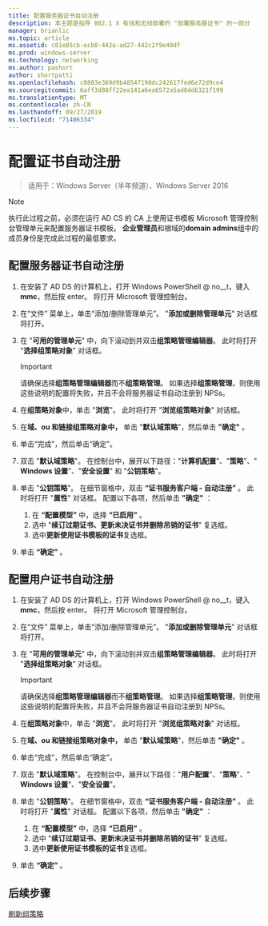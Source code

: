 ```yaml
---
title: 配置服务器证书自动注册
description: 本主题是指导 802.1 X 有线和无线部署的 "部署服务器证书" 的一部分
manager: brianlic
ms.topic: article
ms.assetid: c81e85cb-ecb8-442a-ad27-442c2f9e40df
ms.prod: windows-server
ms.technology: networking
ms.author: pashort
author: shortpatti
ms.openlocfilehash: c0803e369d9b48547190dc242617fed6e72d9ce4
ms.sourcegitcommit: 6aff3d88ff22ea141a6ea6572a5ad8dd6321f199
ms.translationtype: MT
ms.contentlocale: zh-CN
ms.lasthandoff: 09/27/2019
ms.locfileid: "71406334"
---
```

# <a name="configure-certificate-auto-enrollment"></a>配置证书自动注册

>适用于：Windows Server（半年频道）、Windows Server 2016

> [!NOTE]
> 执行此过程之前，必须在运行 AD CS 的 CA 上使用证书模板 Microsoft 管理控制台管理单元来配置服务器证书模板。
**企业管理员**和根域的**domain admins**组中的成员身份是完成此过程的最低要求。

## <a name="configure-server-certificate-auto-enrollment"></a>配置服务器证书自动注册

1. 在安装了 AD DS 的计算机上，打开 Windows PowerShell @ no__t，键入**mmc**，然后按 enter。 将打开 Microsoft 管理控制台。
2. 在“文件” 菜单上，单击“添加/删除管理单元”。 "**添加或删除管理单元**" 对话框将打开。
3. 在 "**可用的管理单元**" 中，向下滚动到并双击**组策略管理编辑器**。 此时将打开 "**选择组策略对象**" 对话框。

     > [!IMPORTANT]
     > 请确保选择**组策略管理编辑器**而不**组策略管理**。 如果选择**组策略管理**，则使用这些说明的配置将失败，并且不会将服务器证书自动注册到 NPSs。

4. 在**组策略对象**中，单击 "**浏览**"。 此时将打开 "**浏览组策略对象**" 对话框。
5. 在**域、ou 和链接组策略对象中，** 单击 "**默认域策略**"，然后单击 **"确定"** 。
6. 单击“完成”，然后单击“确定”。
7. 双击 "**默认域策略**"。 在控制台中，展开以下路径："**计算机配置**"、"**策略**"、" **Windows 设置**"、"**安全设置**" 和 "**公钥策略**"。
8. 单击 "**公钥策略**"。 在细节窗格中，双击 **“证书服务客户端 - 自动注册”** 。 此时将打开 "**属性**" 对话框。 配置以下各项，然后单击 **"确定"** ：

     1. 在 **“配置模型”** 中，选择 **“已启用”** 。
     2. 选中 "**续订过期证书、更新未决证书并删除吊销的证书**" 复选框。
     3. 选中**更新使用证书模板的证书**复选框。

9. 单击 **“确定”** 。

## <a name="configure-user-certificate-auto-enrollment"></a>配置用户证书自动注册

1. 在安装了 AD DS 的计算机上，打开 Windows PowerShell @ no__t，键入**mmc**，然后按 enter。 将打开 Microsoft 管理控制台。
2. 在“文件” 菜单上，单击“添加/删除管理单元”。 "**添加或删除管理单元**" 对话框将打开。
3. 在 "**可用的管理单元**" 中，向下滚动到并双击**组策略管理编辑器**。 此时将打开 "**选择组策略对象**" 对话框。

     > [!IMPORTANT]
     > 请确保选择**组策略管理编辑器**而不**组策略管理**。 如果选择**组策略管理**，则使用这些说明的配置将失败，并且不会将服务器证书自动注册到 NPSs。

4. 在**组策略对象**中，单击 "**浏览**"。 此时将打开 "**浏览组策略对象**" 对话框。
5. 在**域、ou 和链接组策略对象中，** 单击 "**默认域策略**"，然后单击 **"确定"** 。
6. 单击“完成”，然后单击“确定”。
7. 双击 "**默认域策略**"。 在控制台中，展开以下路径："**用户配置**"、"**策略**"、" **Windows 设置**"、"**安全设置**"。
8. 单击 "**公钥策略**"。 在细节窗格中，双击 **“证书服务客户端 - 自动注册”** 。 此时将打开 "**属性**" 对话框。 配置以下各项，然后单击 **"确定"** ：

     1. 在 **“配置模型”** 中，选择 **“已启用”** 。
     2. 选中 "**续订过期证书、更新未决证书并删除吊销的证书**" 复选框。
     3. 选中**更新使用证书模板的证书**复选框。

9. 单击 **“确定”** 。

## <a name="next-steps"></a>后续步骤

[刷新组策略](refresh-group-policy.md)
